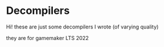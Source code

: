 # Decompilers

Hi! these are just some decompilers I wrote (of varying quality)

they are for gamemaker LTS 2022
